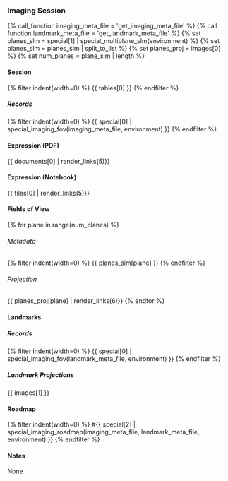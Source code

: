 ### Imaging Session
{% call_function imaging_meta_file = 'get_imaging_meta_file' %}
{% call function landmark_meta_file = 'get_landmark_meta_file' %}
{% set planes_slm = special[1] | special_multiplane_slm(environment) %}
{% set planes_slm = planes_slm | split_to_list %}
{% set planes_proj = images[0] %}
{% set num_planes = plane_slm | length %}

#### Session
{% filter indent(width=0) %}
{{ tables[0] }}
{% endfilter %}

##### Records
{% filter indent(width=0) %}
{{ special[0] | special_imaging_fov(imaging_meta_file, environment) }}
{% endfilter %}

#### Expression (PDF)
{{ documents[0] | render_links(5)}}

#### Expression (Notebook)
{{ files[0] | render_links(5)}}

#### Fields of View
{% for plane in range(num_planes) %}

###### Metadata
{% filter indent(width=0) %}
{{ planes_slm[plane] }}
{% endfilter %}

###### Projection
{{ planes_proj[plane] | render_links(6)}}
{% endfor %}

#### Landmarks

##### Records
{% filter indent(width=0) %}
{{ special[0] | special_imaging_fov(landmark_meta_file, environment) }}
{% endfilter %}

##### Landmark Projections
{{ images[1] }}

#### Roadmap
{% filter indent(width=0) %}
#{{ special[2] | special_imaging_roadmap(imaging_meta_file, landmark_meta_file, environment) }}
{% endfilter %}

#### Notes
None

